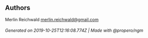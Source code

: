 ## Authors

Merlin Reichwald <merlin.reichwald@gmail.com>

###### Generated on 2019-10-25T12:16:08.774Z | Made with @propero/ngm